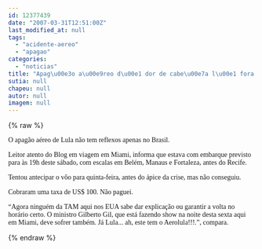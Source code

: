 ```yaml
---
id: 12377439
date: "2007-03-31T12:51:00Z"
last_modified_at: null
tags:
  - "acidente-aereo"
  - "apagao"
categories:
  - "noticias"
title: "Apag\u00e3o a\u00e9reo d\u00e1 dor de cabe\u00e7a l\u00e1 fora tamb\u00e9m"
sutia: null
chapeu: null
autor: null
imagem: null
---
```

{% raw %}
<p><P><FONT face=Verdana>O apagão aéreo de Lula não tem reflexos apenas no Brasil. </FONT></P></p>
<p><P><FONT face=Verdana>Leitor atento do Blog em viagem em Miami, informa que estava com embarque previsto para às 19h deste sábado, com escalas em Belém, Manaus e Fortaleza, antes do Recife. </FONT></P></p>
<p><P><FONT face=Verdana>Tentou antecipar o vôo para quinta-feira, antes do ápice da crise, mas não conseguiu. </FONT></P></p>
<p><P><FONT face=Verdana>Cobraram uma taxa de US$ 100. Não paguei. </FONT></P></p>
<p><P><FONT face=Verdana>“Agora ninguém da TAM aqui nos EUA sabe dar explicação ou garantir a volta no horário certo. O ministro Gilberto Gil, que está fazendo show na noite desta sexta aqui em Miami, deve sofrer também. Já Lula... ah, este tem o Aerolula!!!.”, compara.</FONT></P> </p>
{% endraw %}